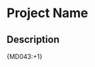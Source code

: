 # Project Name

## Description

<!-- markdownlint-configure-file {
  "required-headings": {
    "headings": [
      "# Project Name",
      "## Description",
      "?"
    ]
  }
} -->

{MD043:+1}
